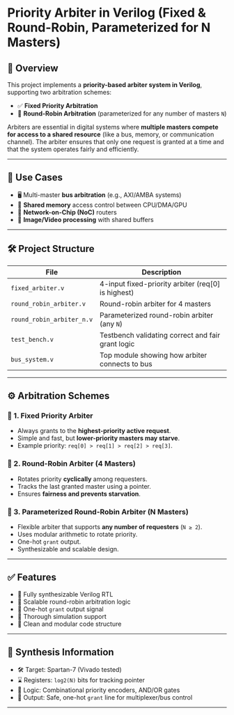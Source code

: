 # Priority Arbiter in Verilog (Fixed & Round-Robin, Parameterized for N Masters)

## 📌 Overview

This project implements a **priority-based arbiter system in Verilog**, supporting two arbitration schemes:

- ✅ **Fixed Priority Arbitration**
- 🔄 **Round-Robin Arbitration** (parameterized for any number of masters `N`)

Arbiters are essential in digital systems where **multiple masters compete for access to a shared resource** (like a bus, memory, or communication channel). The arbiter ensures that only one request is granted at a time and that the system operates fairly and efficiently.

---

## 🚀 Use Cases

- 🖥️ Multi-master **bus arbitration** (e.g., AXI/AMBA systems)
- 🧠 **Shared memory** access control between CPU/DMA/GPU
- 📡 **Network-on-Chip (NoC)** routers
- 🎥 **Image/Video processing** with shared buffers

---

## 🛠️ Project Structure

| File                         | Description                                         |
|------------------------------|-----------------------------------------------------|
| `fixed_arbiter.v`           | 4-input fixed-priority arbiter (req[0] is highest)  |
| `round_robin_arbiter.v`     | Round-robin arbiter for 4 masters                   |
| `round_robin_arbiter_n.v`   | Parameterized round-robin arbiter (any `N`)     |
| `test_bench.v`              | Testbench validating correct and fair grant logic   |
| `bus_system.v`              | Top module showing how arbiter connects to bus      |

---

## ⚙️ Arbitration Schemes

### 🔸 1. Fixed Priority Arbiter
- Always grants to the **highest-priority active request**.
- Simple and fast, but **lower-priority masters may starve**.
- Example priority: `req[0] > req[1] > req[2] > req[3]`.

### 🔄 2. Round-Robin Arbiter (4 Masters)
- Rotates priority **cyclically** among requesters.
- Tracks the last granted master using a pointer.
- Ensures **fairness and prevents starvation**.

### 🔁 3. Parameterized Round-Robin Arbiter (N Masters)
- Flexible arbiter that supports **any number of requesters** (`N ≥ 2`).
- Uses modular arithmetic to rotate priority.
- One-hot `grant` output.
- Synthesizable and scalable design.

---

## ✅ Features

- 🧩 Fully synthesizable Verilog RTL
- 🔄 Scalable round-robin arbitration logic
- 🚦 One-hot `grant` output signal
- 🧪 Thorough simulation support
- 🧠 Clean and modular code structure

---
## 🔧 Synthesis Information

- 🛠 Target: Spartan-7  (Vivado tested)
- ⌛ Registers: `log2(N)` bits for tracking pointer
- 🧮 Logic: Combinational priority encoders, AND/OR gates
- 🔐 Output: Safe, one-hot `grant` line for multiplexer/bus control

---


